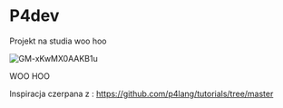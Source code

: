 # P4dev

Projekt na studia woo hoo

![GM-xKwMX0AAKB1u](https://github.com/Mignetolo/P4dev/assets/100854523/786791a8-09fc-42f0-9571-d3601f31ccc8)

WOO HOO 

Inspiracja czerpana z : https://github.com/p4lang/tutorials/tree/master
